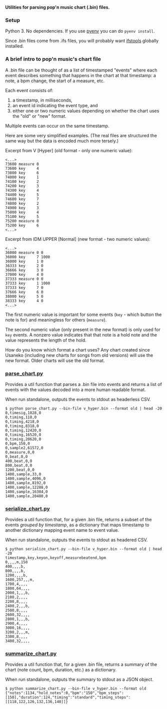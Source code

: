**Utilities for parsing pop'n music chart (.bin) files.**

### Setup

Python 3. No dependencies. If you use [pyenv](https://github.com/pyenv/pyenv) you can do `pyenv install`.

Since .bin files come from .ifs files, you will probably want [ifstools](https://github.com/mon/ifstools) globally installed.

### A brief intro to pop'n music's chart file

A .bin file can be thought of as a list of timestamped "events" where each event describes something that happens in the chart at that timestamp: a note, a bpm change, the start of a measure, etc.

Each event consists of:

1. a timestamp, in milliseconds,
2. an event id indicating the event type, and
3. either one or two numeric values depending on whether the chart uses the "old" or "new" format.

Multiple events can occur on the same timestamp.

Here are some very simplified examples. (The real files are structured the same way but the data is encoded much more tersely.)

Excerpt from V [Hyper] (old format - only one numeric value):

```
<...>
73600 measure 0
73600 key     4
73800 key     6
74000 key     1
74100 key     2
74200 key     3
74300 key     4
74400 key     5
74600 key     7
74800 key     2
74900 key     3
75000 key     4
75100 key     5
75200 measure 0
75200 key     6
<...>
```

Excerpt from IDM UPPER [Normal] (new format - two numeric values):

```
<...>
36000 measure 0 0
36000 key     7 1000
36000 key     1 0
36333 key     2 0
36666 key     3 0
37000 key     4 0
37333 measure 0 0
37333 key     1 1000
37333 key     7 0
37666 key     6 0
38000 key     5 0
38333 key     4 0
<...>
```

The first numeric value is important for some events (`key` - which button the note is for) and meaningless for others (`measure`).

The second numeric value (only present in the new format) is only used for `key` events. A nonzero value indicates that that note is a hold note and the value represents the length of the hold.

How do you know which format a chart uses? Any chart created since Usaneko (including new charts for songs from old versions) will use the new format. Older charts will use the old format.

### [parse_chart.py](parse_chart.py)

Provides a util function that parses a .bin file into events and returns a list of events with the values decoded into a more human readable format.

When run standalone, outputs the events to stdout as headerless CSV.

```
$ python parse_chart.py --bin-file v_hyper.bin --format old | head -20
0,timesig,1028,0
0,timing,118,0
0,timing,4218,0
0,timing,8318,0
0,timing,12420,0
0,timing,16520,0
0,timing,20620,0
0,bpm,150,0
0,sample2,61572,0
0,measure,0,0
0,beat,0,0
400,beat,0,0
800,beat,0,0
1200,beat,0,0
1400,sample,33,0
1400,sample,4096,0
1400,sample,8192,0
1400,sample,12288,0
1400,sample,16384,0
1400,sample,20480,0
```

### [serialize_chart.py](serialize_chart.py)

Provides a util function that, for a given .bin file, returns a subset of the events _grouped by timestamp_, as a dictionary that maps timestamp to another dictionary mapping event name to event value.

When run standalone, outputs the events to stdout as headered CSV.

```
$ python serialize_chart.py --bin-file v_hyper.bin --format old | head -20
timestamp,key,keyon,keyoff,measurebeatend,bpm
0,,,,m,150
400,,,,b,
800,,,,b,
1200,,,,b,
1600,257,,,m,
1700,4,,,,
1800,64,,,,
2000,1,,,b,
2100,2,,,,
2200,8,,,,
2400,2,,,b,
2500,8,,,,
2600,32,,,,
2800,1,,,b,
2900,4,,,,
3000,16,,,,
3200,2,,,m,
3300,8,,,,
3400,32,,,,
```

### [summarize_chart.py](summarize_chart.py)

Provides a util function that, for a given .bin file, returns a summary of the chart (note count, bpm, duration, etc.) as a dictionary.

When run standalone, outputs the summary to stdout as a JSON object.

```
$ python summarize_chart.py --bin-file v_hyper.bin --format old
{"notes":1134,"hold_notes":0,"bpm":"150","bpm_steps":[150],"duration":124,"timing":"standard","timing_steps":[[118,122,126,132,136,140]]}
```
